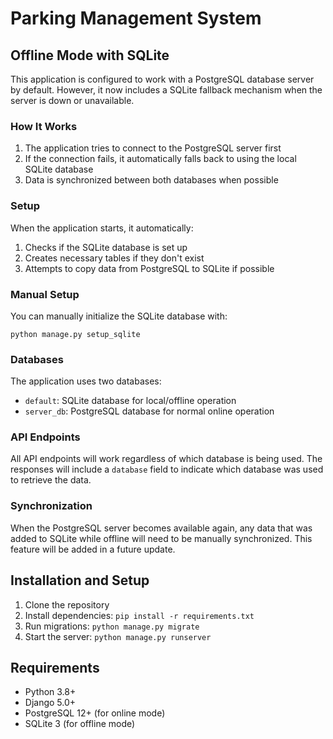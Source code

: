 # Parking Management System 

## Offline Mode with SQLite

This application is configured to work with a PostgreSQL database server by default. However, it now includes a SQLite fallback mechanism when the server is down or unavailable.

### How It Works

1. The application tries to connect to the PostgreSQL server first
2. If the connection fails, it automatically falls back to using the local SQLite database
3. Data is synchronized between both databases when possible

### Setup

When the application starts, it automatically:
1. Checks if the SQLite database is set up
2. Creates necessary tables if they don't exist
3. Attempts to copy data from PostgreSQL to SQLite if possible

### Manual Setup

You can manually initialize the SQLite database with:

```
python manage.py setup_sqlite
```

### Databases

The application uses two databases:
- `default`: SQLite database for local/offline operation
- `server_db`: PostgreSQL database for normal online operation

### API Endpoints

All API endpoints will work regardless of which database is being used. The responses will include a `database` field to indicate which database was used to retrieve the data.

### Synchronization

When the PostgreSQL server becomes available again, any data that was added to SQLite while offline will need to be manually synchronized. This feature will be added in a future update.

## Installation and Setup

1. Clone the repository
2. Install dependencies: `pip install -r requirements.txt`
3. Run migrations: `python manage.py migrate`
4. Start the server: `python manage.py runserver`

## Requirements

- Python 3.8+
- Django 5.0+
- PostgreSQL 12+ (for online mode)
- SQLite 3 (for offline mode) 